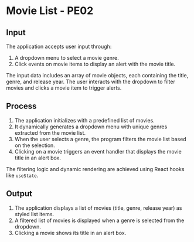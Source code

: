 # Movie List - PE02

## Input
The application accepts user input through:
1. A dropdown menu to select a movie genre.
2. Click events on movie items to display an alert with the movie title.

The input data includes an array of movie objects, each containing the title, genre, and release year. The user interacts with the dropdown to filter movies and clicks a movie item to trigger alerts.

## Process
1. The application initializes with a predefined list of movies.
2. It dynamically generates a dropdown menu with unique genres extracted from the movie list.
3. When the user selects a genre, the program filters the movie list based on the selection.
4. Clicking on a movie triggers an event handler that displays the movie title in an alert box.

The filtering logic and dynamic rendering are achieved using React hooks like `useState`.

## Output
1. The application displays a list of movies (title, genre, release year) as styled list items.
2. A filtered list of movies is displayed when a genre is selected from the dropdown.
3. Clicking a movie shows its title in an alert box.

